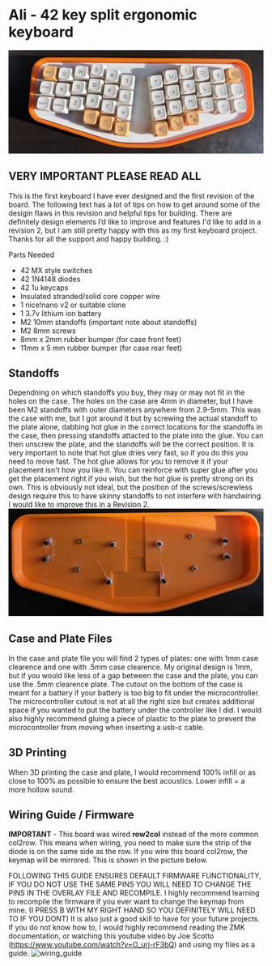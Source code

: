 # Ali - 42 key split ergonomic keyboard
![top view](./images_and_wiring_guide/top_view.jpeg)
## **VERY IMPORTANT PLEASE READ ALL**

This is the first keyboard I have ever designed and the first revision of the board. The following text has a lot of tips on how to get around some of the desigin flaws in this revision and helpful tips for building. There are definitely design elements I’d like to improve and features I'd like to add in a revision 2, but I am still pretty happy with this as my first keyboard project. Thanks for all the support and happy building. :) 

Parts Needed
- 42 MX style switches
- 42 1N4148 diodes
- 42 1u keycaps
- Insulated stranded/solid core copper wire
- 1 nice!nano v2 or suitable clone
- 1 3.7v lithium ion battery
- M2 10mm standoffs (important note about standoffs)
- M2 8mm screws
- 8mm x 2mm rubber bumper (for case front feet)
- 11mm x 5 mm rubber bumper (for case rear feet)

## Standoffs
Dependning on which standoffs you buy, they may or may not fit in the holes on the case. The holes on the case are 4mm in diameter, but I have been M2 standoffs with outer diameters anywhere from 2.9-5mm. This was the case with me, but I got around it but by screwing the actual standoff to the plate alone, dabbing hot glue in the correct locations for the standoffs in the case, then pressing standoffs attacted to the plate into the glue. You can then unscrew the plate, and the standoffs will be the correct position. It is very important to note that hot glue dries very fast, so if you do this you need to move fast. The hot glue allows for you to remove it if your placement isn't how you like it. You can reinforce with super glue after you get the placement right if you wish, but the hot glue is pretty strong on its own. This is obviously not ideal, but the position of the screws/screwless design require this to have skinny standoffs to not interfere with handwiring. I would like to improve this in a Revision 2.
![standoffs](./images_and_wiring_guide/standoffs.jpeg)

## Case and Plate Files 
In the case and plate file you will find 2 types of plates: one with 1mm case clearence and one with .5mm case clearence. My original design is 1mm, but if you would like less of a gap between the case and the plate, you can use the .5mm clearence plate. The cutout on the bottom of the case is meant for a battery if your battery is too big to fit under the microcontroller. The microcontroller cutout is not at all the right size but creates additional space if you wanted to put the battery under the controller like I did. I would also highly recommend gluing a piece of plastic to the plate to prevent the microcontroller from moving when inserting a usb-c cable.

## 3D Printing 
When 3D printing the case and plate, I would recommend 100% infill or as close to 100% as possible to ensure the best acoustics. Lower infill = a more hollow sound.

## Wiring Guide / Firmware

**IMPORTANT** - This board was wired **row2col** instead of the more common col2row. This means when wiring, you need to make sure the strip of the diode is on the same side as the row. If you wire this board col2row, the keymap will be mirrored. This is shown in the picture below.

FOLLOWING THIS GUIDE ENSURES DEFAULT FIRMWARE FUNCTIONALITY, IF YOU DO NOT USE THE SAME PINS YOU WILL NEED TO CHANGE THE PINS IN THE OVERLAY FILE AND RECOMPILE.
I highly recommend learning to recompile the firmware if you ever want to change the keymap from mine. (I PRESS B WITH MY RIGHT HAND SO YOU DEFINITELY WILL NEED TO IF YOU DONT) It is also just a good skill to have for your future projects. If you do not know how to, I would highly recommend reading the ZMK documentation, or watching this youtube video by Joe Scotto (https://www.youtube.com/watch?v=O_urj-rF3bQ) and using my files as a guide.
![wiring_guide](./images_and_wiring_guide/wiring_guide.jpg)
